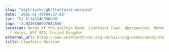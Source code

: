 ```yaml
---
slug: "daytrip/eu/gb/llanfoist-moraine"
date: '2001-01-30T04:37:00'
lat: '51.81143246090008'
lng: '-3.0236806697082556'
location: Heads of the Valleys Road, Llanfoist Fawr, Abergavenny, Monmouthshire, Cymru
  / Wales, NP7 9AQ, United Kingdom
external_url: https://www.woodlandtrust.org.uk/visiting-woods/woods/the-punchbowl/
title: Llanfoist Moraine
---
```



